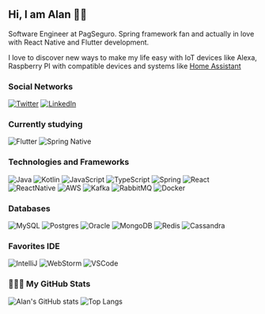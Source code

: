 ## Hi, I am Alan 🤘🏾

Software Engineer at PagSeguro. Spring framework fan and actually in love with React Native and Flutter development.

I love to discover new ways to make my life easy with IoT devices like Alexa, Raspberry PI with compatible devices and systems like [Home Assistant](https://www.home-assistant.io/)

### Social Networks

[![Twitter](https://img.shields.io/badge/-Twitter-000?&logo=Twitter)](https://twitter.com/AlanN_Goncalves)
[![LinkedIn](https://img.shields.io/badge/-LinkedIn-000?&logo=LinkedIn&logoColor=2867B2)](https://www.linkedin.com/in/alan-santos-31b39878/)

### Currently studying

![Flutter](https://img.shields.io/badge/-Flutter-000?&logo=Flutter&logoColor=007396)
![Spring Native](https://img.shields.io/badge/-Spring_Native-000?&logo=Spring)

### Technologies and Frameworks

![Java](https://img.shields.io/badge/-Java-000?&logo=Java&logoColor=FF0000)
![Kotlin](https://img.shields.io/badge/-Kotlin-000?&logo=Kotlin)
![JavaScript](https://img.shields.io/badge/-JavaScript-000?&logo=JavaScript)
![TypeScript](https://img.shields.io/badge/-TypeScript-000?&logo=TypeScript)
![Spring](https://img.shields.io/badge/-Spring-000?&logo=Spring)
![React](https://img.shields.io/badge/-React-000?&logo=React)
![ReactNative](https://img.shields.io/badge/-React_Native-000?&logo=React&logoColor=C57AEB)
![AWS](https://img.shields.io/badge/-AWS-000?&logo=Amazon-AWS)
![Kafka](https://img.shields.io/badge/-Kafka-000?&logo=Apache-Kafka)
![RabbitMQ](https://img.shields.io/badge/-RabbitMQ-000?&logo=RabbitMQ)
![Docker](https://img.shields.io/badge/-Docker-000?&logo=Docker)

### Databases 
![MySQL](https://img.shields.io/badge/-MySQL-000?&logo=MySQL)
![Postgres](https://img.shields.io/badge/-PostgreSQL-000?&logo=Postgresql)
![Oracle](https://img.shields.io/badge/-Oracle-000?&logo=Oracle&logoColor=FF0000)
![MongoDB](https://img.shields.io/badge/-MongoDB-000?&logo=MongoDB)
![Redis](https://img.shields.io/badge/-Redis-000?&logo=Redis)
![Cassandra](https://img.shields.io/badge/-Cassandra-000?&logo=Apache-Cassandra)

### Favorites IDE

![IntelliJ](https://img.shields.io/badge/-IntelliJ-000?&logo=Intellij-idea)
![WebStorm](https://img.shields.io/badge/-WebStorm-000?&logo=Webstorm)
![VSCode](https://img.shields.io/badge/-VSCode-000?&logo=Visual-Studio-Code&logoColor=2261C7)

### 👨🏽‍💻 My GitHub Stats
![Alan's GitHub stats](https://github-readme-stats.vercel.app/api?username=alanlgoncalves&show_icons=true&hide_title=true&title_color=FFFFFF&icon_color=FFFFFF&text_color=FFFFFF&bg_color=0D1117&count_private=true) ![Top Langs](https://github-readme-stats.vercel.app/api/top-langs/?username=alanlgoncalves&layout=compact&title_color=FFFFFF&icon_color=FFFFFF&text_color=FFFFFF&bg_color=0D1117&count_private=true)
